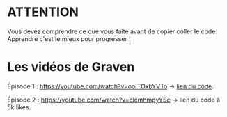 # **ATTENTION**

Vous devez comprendre ce que vous faîte avant de copier coller le code. Apprendre c'est le mieux pour progresser !

# Les vidéos de Graven

Épisode 1 : https://youtube.com/watch?v=ooITOxbYVTo -> [lien du code](https://github.com/thebigwolfy/pygame-graven/tree/%C3%89pisode-1).

Épisode 2 : https://youtube.com/watch?v=clcmhmpyYSc -> lien du code à 5k likes.
